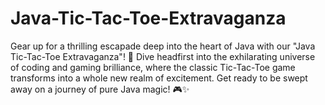 # Java-Tic-Tac-Toe-Extravaganza
 Gear up for a thrilling escapade deep into the heart of Java with our "Java Tic-Tac-Toe Extravaganza"! 🚀 Dive headfirst into the exhilarating universe of coding and gaming brilliance, where the classic Tic-Tac-Toe game transforms into a whole new realm of excitement. Get ready to be swept away on a journey of pure Java magic! 🎮✨
